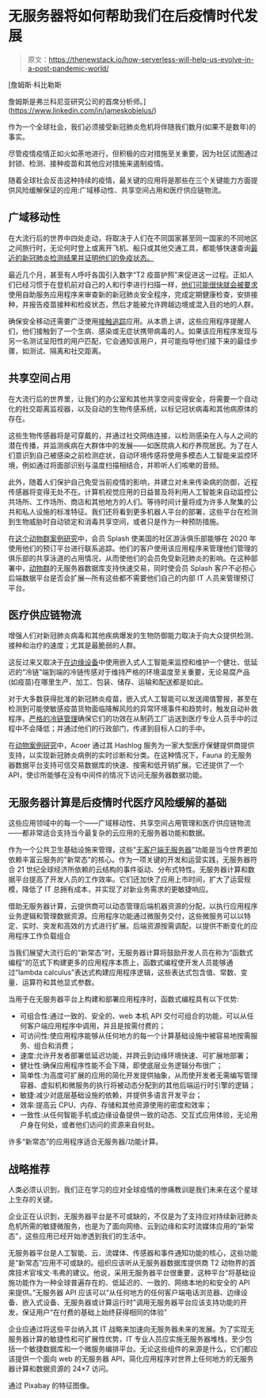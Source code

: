 # 无服务器将如何帮助我们在后疫情时代发展

> 原文：<https://thenewstack.io/how-serverless-will-help-us-evolve-in-a-post-pandemic-world/>

[](https://www.linkedin.com/in/jameskobielus/)

 [詹姆斯·科比勒斯

詹姆斯是弗兰科尼亚研究公司的首席分析师。](https://www.linkedin.com/in/jameskobielus/) [](https://www.linkedin.com/in/jameskobielus/)

作为一个全球社会，我们必须接受新冠肺炎危机将伴随我们数月(如果不是数年)的事实。

尽管疫情疫情正如火如荼地进行，但积极的应对措施至关重要，因为社区试图通过封锁、检测、接种疫苗和其他应对措施来遏制疫情。

随着全球社会反击这种持续的疫情，最关键的应用将是那些在三个关键能力方面提供风险缓解保证的应用:广域移动性、共享空间占用和医疗供应链物流。

## 广域移动性

在大流行后的世界中四处走动，将取决于人们在不同国家甚至同一国家的不同地区之间旅行时，无论何时登上或离开飞机、船只或其他交通工具，都能够快速查询[最近的新冠肺炎检测结果并证明他们的免疫状态。](https://www.aafp.org/news/practice-professional-issues/20200730coviddatareporting.html)

最近几个月，甚至有人呼吁各国引入数字“T2 疫苗护照”来促进这一过程。正如人们已经习惯于在登机前对自己的人和行李进行扫描一样，[他们可能很快就会被要求](https://www.techrepublic.com/article/microsoft-mayo-clinic-oracle-among-coalition-to-develop-digital-covid-19-vaccination-passport/)使用自助服务应用程序来审查新的新冠肺炎安全程序，完成定期健康检查，安排接种，并报告疫苗接种和检疫状态，然后才能被允许跨越边境或混入目的地的人群。

确保安全移动还需要广泛使用[接触追踪](https://www.informationweek.com/big-data/will-contact-tracing-apps-win-the-battle--/a/d-id/1337809?)应用。从本质上讲，这些应用程序提醒人们，他们接触到了一个生病、感染或无症状携带病毒的人。如果该应用程序发现与另一名测试呈阳性的用户匹配，它会通知该用户，并可能指导他们接下来的最佳步骤，如测试、隔离和社交距离。

## 共享空间占用

在大流行后的世界里，让我们的办公室和其他共享空间变得安全，将需要一个自动化的社交距离监视器，以及自动的生物传感系统，以标记冠状病毒和其他病原体的存在。

这些生物传感器将是可穿戴的，并通过社交网络连接，以检测感染在人与人之间的潜在传播，并监测疾病在大群体中的发展——如医院病人和疗养院居民。为了在人们意识到自己被感染之前检测症状，自动环境传感将使用多模态人工智能来监控环境，例如通过将面部识别与温度扫描相结合，并聆听人们咳嗽的音频。

此外，随着人们保护自己免受当前疫情的影响，并建立对未来传染病的防御，近程传感器将变得无处不在。计算机视觉应用的日益普及将利用人工智能来自动监控公共场所、工作场所、商店和其他地方的人们。等待时间计量将成为许多人聚集的公共和私人设施的标准特征。我们还将看到更多机器人平台的部署，这些平台在检测到生物威胁时自动锁定和消毒共享空间，或者只是作为一种预防措施。

在[这个动物群案例研究](https://www.youtube.com/watch?v=rXY6mzkrpdw&t=1s)中，会员 Splash 使美国的社区游泳俱乐部能够在 2020 年使用他们的预订平台进行联系追踪。他们的客户使用该应用程序来管理他们管理的俱乐部的共享泳道的占用情况，从而使他们的会员免受新冠肺炎的影响。在这种部署中，[动物群](https://fauna.com/?utm_content=inline-mention)的无服务器数据库支持快速交易，同时使会员 Splash 客户不必担心后端数据平台是否会扩展—所有这些都不需要他们自己的内部 IT 人员来管理预订平台。

## 医疗供应链物流

增强人们对新冠肺炎病毒和其他疾病爆发的生物防御能力取决于向大众提供检测、接种和治疗的速度；尤其是最脆弱的人群。

这反过来又取决于[在边缘设备](https://www.edgeimpulse.com/blog/embedded-machine-learning-cold-chain?utm_source=Deep+Learning+Weekly&utm_campaign=0fa5993e1a-EMAIL_CAMPAIGN_2019_04_24_03_18_COPY_01&utm_medium=email&utm_term=0_384567b42d-0fa5993e1a-72967317)中使用嵌入式人工智能来监控和维护一个健壮、低延迟的“冷链”端到端的冷链传感对于维持严格的环境温度至关重要，无论易腐产品(如疫苗)在哪里生产、加工、包装、储存、运输和配送都是如此。

对于大多数获得批准的新冠肺炎疫苗，嵌入式人工智能可以发送阈值警报，甚至在检测到可能使敏感疫苗货物面临降解风险的异常环境事件和趋势时，触发自动补救程序。[严格的冷链管理](https://www.emergobyul.com/blog/2020/12/cold-chain-management-covid-19-vaccines-ensuring-safe-and-effective-distribution)确保它们的功效在从制药工厂运送到医疗专业人员手中的过程中不会降低；并通过他们的行政部门，传递到目标人口的手中。

在[动物案例研究](https://www.youtube.com/watch?v=i_nJlxKwsaU&feature=youtu.be)中，Acoer 通过其 Hashlog 服务为一家大型医疗保健提供商提供支持，以实现新冠肺炎病例的实时诊断和分类。在这种情况下，Fauna 的无服务器数据平台支持可信交易数据库的快速、按需和低开销扩展。它还提供了一个 API，使诊所能够在没有中间件的情况下访问无服务器数据功能。

## **无服务器计算是后疫情时代医疗风险缓解的基础**

这些应用领域中的每一个——广域移动性、共享空间占用管理和医疗供应链物流——都非常适合支持当今最复杂的云应用的无服务器功能和数据。

作为一个公共卫生基础设施来管理，这些"[无客户端无服务器](https://www.infoworld.com/article/3604674/welcome-to-the-client-serverless-revolution.html)"功能是当今世界更加依赖丰富云服务的"新常态"的核心。作为一项关键的开发和运营实践，无服务器符合 21 世纪全球经济所依赖的云结构的事件驱动、分布式特性。无服务器计算和数据平台提高了开发人员的工作效率。它们还加快了应用上市时间，扩大了运营规模，降低了 IT 总拥有成本，并实现了对新业务需求的更敏捷响应。

借助无服务器计算，云提供商可以动态管理后端机器资源的分配，以执行应用程序业务逻辑和管理数据资源。应用程序功能通过微服务交付，这些微服务可以以特定、实时、突发和高效的方式进行扩展。后端资源按需调配，以提供不断变化的应用程序工作负载组合

当我们展望大流行后的“新常态”时，无服务器计算将鼓励开发人员在称为“函数式编程”的范式下构建更多的应用程序本质上，函数式编程使开发人员能够通过“lambda calculus”表达式构建应用程序逻辑，这些表达式包含值、常数、变量、运算符和其他显式参数。

当用于在无服务器平台上构建和部署应用程序时，函数式编程具有以下优势:

*   可组合性:通过一致的、安全的、web 本机 API 交付可组合的功能，可以从任何客户端应用程序中调用，并且是按需付费的；
*   可访问性:使应用程序能够从任何地方的每一个计算基础设施中被容易地按需服务、组合和消费；
*   速度:允许开发者部署低延迟功能，并跨云到边缘环境快速、可扩展地部署；
*   健壮性:确保应用程序性能不会下降，即使底层业务逻辑分布很广；
*   简单性:为高度可扩展的应用的简化开发提供抽象，从而使开发者无需编写管理容器、虚拟机和微服务的执行将被动态分配到的其他后端运行时引擎的逻辑；
*   敏捷:减少对底层基础设施的依赖，并提供多语言开发平台；
*   效率:提高云 CPU、内存、存储和其他资源使用的密度和效率；
*   一致性:从任何智能手机或边缘设备提供一致的动态、交互式应用体验，无论用户身在何处，或者他们访问的资源来自何处。

许多“新常态”的应用程序适合无服务器/功能计算。

## **战略推荐**

人类必须认识到，我们正在学习的应对全球疫情的惨痛教训是我们未来在这个星球上生存的关键。

企业正在认识到，无服务器平台是不可或缺的，不仅是为了支持应对持续新冠肺炎危机所需的敏捷微服务，也是为了面向网络、云到边缘和实时流媒体应用的“新常态”，这些应用已经开始渗透到我们的生活中。

无服务器平台是人工智能、云、流媒体、传感器和事件通知功能的核心，这些功能是“新常态”应用不可或缺的。组织应该听从无服务器数据库提供商 T2 动物界的首席技术官埃文·韦弗的建议。他说，采用无服务器平台很重要，这种平台“将基础设施功能作为一种全球普遍存在的、低延迟的、一致的、网络本地的和安全的 API 来提供。”无服务器 API 应该可以“从任何地方的任何客户端电话浏览器、边缘设备、嵌入式设备、无服务器或计算运行时”调用无服务器平台应该支持功能的开发，保证用户“在付费的基础上始终获得相同的体验”

企业应通过将这些平台纳入其 IT 战略来加速向无服务器未来的发展。为了实现无服务器计算的敏捷性和可扩展性优势，IT 专业人员应实施无服务器堆栈，至少包括一个敏捷数据库和一个微服务编排平台。无论这些组件的来源是什么，它们都应该提供一个面向 web 的无服务器 API，简化应用程序对世界上任何地方的无服务器计算和数据资源的 24×7 访问。

通过 Pixabay 的特征图像。

<svg xmlns:xlink="http://www.w3.org/1999/xlink" viewBox="0 0 68 31" version="1.1"><title>Group</title> <desc>Created with Sketch.</desc></svg>